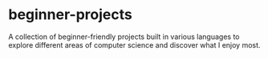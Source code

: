 # beginner-projects
A collection of beginner-friendly projects built in various languages to explore different areas of computer science and discover what I enjoy most.
